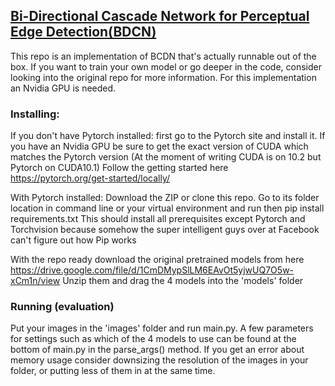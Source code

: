## [Bi-Directional Cascade Network for Perceptual Edge Detection(BDCN)](https://arxiv.org/pdf/1902.10903.pdf)

This repo is an implementation of BCDN that's actually runnable out of the box. If you want to train your own model or go deeper in the code, consider looking into the original repo for more information. For this implementation an Nvidia GPU is needed.

### Installing:
If you don't have Pytorch installed: first go to the Pytorch site and install it. If you have an Nvidia GPU be sure to get the exact version of CUDA which matches the Pytorch version (At the moment of writing CUDA is on 10.2 but Pytorch on CUDA10.1)
Follow the getting started here https://pytorch.org/get-started/locally/

With Pytorch installed:
Download the ZIP or clone this repo. Go to its folder location in command line or your virtual environment and run 
then pip install requirements.txt
This should install all prerequisites except Pytorch and Torchvision because somehow the super intelligent guys over at Facebook can't figure out how Pip works

With the repo ready download the original pretrained models from here https://drive.google.com/file/d/1CmDMypSlLM6EAvOt5yjwUQ7O5w-xCm1n/view
Unzip them and drag the 4 models into the 'models' folder

### Running (evaluation)
Put your images in the 'images' folder and run main.py.
A few parameters for settings such as which of the 4 models to use can be found at the bottom of main.py in the parse_args() method.
If you get an error about memory usage consider downsizing the resolution of the images in your folder, or putting less of them in at the same time.